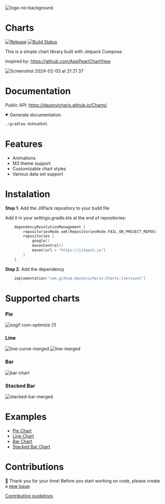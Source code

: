 
![logo-no-background](https://github.com/dautovicharis/Charts/assets/7049715/4150f102-1b05-4fd7-ab01-63480d2e6d50)

# Charts
[![Release](https://jitpack.io/v/dautovicharis/Charts.svg)](https://jitpack.io/#dautovicharis/Charts)
[![Build Status](https://app.bitrise.io/app/23ce18a5-812b-463b-a463-ee85e65c726b/status.svg?token=X08KrAmKwbHjF0NvT05WdA&branch=master)](https://app.bitrise.io/app/23ce18a5-812b-463b-a463-ee85e65c726b)

This is a simple chart library built with Jetpack Compose.

Inspired by: https://github.com/AppPear/ChartView

![Screenshot 2024-02-03 at 21 21 37](https://github.com/dautovicharis/Charts/assets/7049715/9ae209dd-5334-4436-9a80-febb6439abab)

# Documentation
Public API: https://dautovicharis.github.io/Charts/
<details open>
<summary>Generate documentation</summary>

```kotlin
./gradlew dokkaHtml
```
</details>

# Features
- Animations
- M3 theme support
- Customizable chart styles
- Various data set support

# Instalation
**Step 1**. Add the JitPack repository to your build file

Add it in your *settings.gradle.kts* at the end of repositories:

```kotlin
    dependencyResolutionManagement {
        repositoriesMode.set(RepositoriesMode.FAIL_ON_PROJECT_REPOS)
        repositories {
            google()
            mavenCentral()
            maven(url = "https://jitpack.io")
        }
    }
```


**Step 2**. Add the dependency
```kotlin
    implementation("com.github.dautovicharis:Charts:{version}")
```


# Supported charts
### Pie
![ezgif com-optimize (1)](https://github.com/dautovicharis/Charts/assets/7049715/09e988bc-f0d8-4026-bce7-192fbbccbecc)

### Line
![line-curve-merged](https://github.com/dautovicharis/Charts/assets/7049715/f48a96be-955c-4c3a-bf3e-ca6ec7357c03)
![line-merged](https://github.com/dautovicharis/Charts/assets/7049715/07fc5cce-1f3d-43b0-a12a-f9ef20b36878)

### Bar
![bar-chart](https://github.com/dautovicharis/Charts/assets/7049715/86a490f5-613f-4fba-b62a-b3106c31cf17)


### Stacked Bar
![stacked-bar-merged](https://github.com/dautovicharis/Charts/assets/7049715/09161564-88de-479f-9be8-aa7c134faffa)

# Examples
- [Pie Chart](https://github.com/dautovicharis/Charts/blob/main/app/src/main/java/com/hd/charts/app/demo/PieChartDemo.kt)
- [Line Chart](https://github.com/dautovicharis/Charts/blob/main/app/src/main/java/com/hd/charts/app/demo/LineChartDemo.kt)
- [Bar Chart](https://github.com/dautovicharis/Charts/blob/main/app/src/main/java/com/hd/charts/app/demo/BarChartDemo.kt)
- [Stacked Bar Chart](https://github.com/dautovicharis/Charts/blob/main/app/src/main/java/com/hd/charts/app/demo/StackedBarChartDemo.kt)


# Contributions
🌟 Thank you for your time! Before you start working on code, please create a [new issue](https://github.com/dautovicharis/Charts/issues).

[Contributing guidelines](CONTRIBUTING.md)
